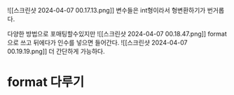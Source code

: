 ![[스크린샷 2024-04-07 00.17.13.png]]
변수들은 int형이라서 형변환하기가 번거롭다.

다양한 방법으로 포매팅할수있지만
![[스크린샷 2024-04-07 00.18.47.png]]
format으로 쓰고 뒤에다가 인수를 넣으면 들어간다.
![[스크린샷 2024-04-07 00.19.19.png]]
더 간단하게 가능하다.

# format 다루기